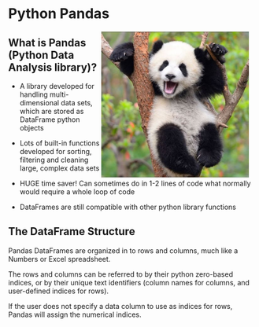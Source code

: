 # Python Pandas 

<img align="right" src="/Lesson7Pandas/Images/panda.jpg" width="300px" style="padding-right: 15px">

## What is Pandas (Python Data Analysis library)?


* A library developed for handling multi-dimensional data sets, which are stored as DataFrame python objects

* Lots of built-in functions developed for sorting, filtering and cleaning large, complex data sets 

* HUGE time saver! Can sometimes do in 1-2 lines of code what normally would require a whole loop of code

* DataFrames are still compatible with other python library functions

## The DataFrame Structure

Pandas DataFrames are organized in to rows and columns, much like a Numbers or Excel spreadsheet. 

The rows and columns can be referred to by their python zero-based indices, or by their unique text identifiers (column names for columns, and user-defined indices for rows). 

If the user does not specify a data column to use as indices for rows, Pandas will assign the numerical indices.
